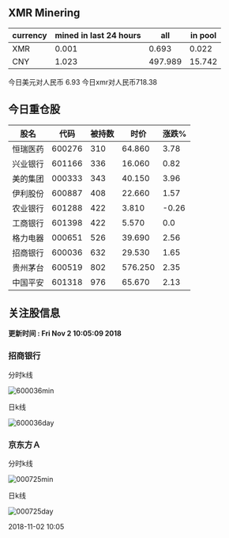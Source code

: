 ## XMR Minering

|currency|mined in last 24 hours|all|in pool|
|---|---|---|---|
|XMR|0.001|0.693|0.022|
|CNY|1.023|497.989|15.742|

今日美元对人民币 6.93	今日xmr对人民币718.38


## 今日重仓股 

|股名|代码|被持数|时价|涨跌%|
|---|---|---|---|---|
|恒瑞医药|600276|310|64.860|3.78|
|兴业银行|601166|336|16.060|0.82|
|美的集团|000333|343|40.150|3.96|
|伊利股份|600887|408|22.660|1.57|
|农业银行|601288|422|3.810|-0.26|
|工商银行|601398|422|5.570|0.0|
|格力电器|000651|526|39.690|2.56|
|招商银行|600036|632|29.530|1.65|
|贵州茅台|600519|802|576.250|2.35|
|中国平安|601318|976|65.670|2.13|

## 关注股信息
**更新时间 : Fri Nov  2 10:05:09 2018**
### 招商银行 
分时k线

![600036min](http://image.sinajs.cn/newchart/min/n/sh600036.gif)

日k线

![600036day](http://image.sinajs.cn/newchart/daily/n/sh600036.gif)

### 京东方Ａ 
分时k线

![000725min](http://image.sinajs.cn/newchart/min/n/sz000725.gif)

日k线

![000725day](http://image.sinajs.cn/newchart/daily/n/sz000725.gif)

2018-11-02 10:05